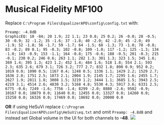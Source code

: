 # Musical Fidelity MF100
Replace `C:\Program Files\EqualizerAPO\config\config.txt` with:
```
Preamp: -4.8dB
GraphicEQ: 10 -84; 20 1.9; 22 1.1; 23 0.8; 25 0.2; 26 -0.0; 28 -0.5; 30 -0.9; 32 -1.2; 35 -1.6; 37 -1.8; 40 -2.0; 42 -2.0; 45 -2.0; 49 -1.9; 52 -1.8; 56 -1.7; 59 -1.7; 64 -1.5; 68 -1.3; 73 -1.0; 78 -0.8; 83 -0.2; 89 0.1; 95 -0.3; 102 -0.8; 109 -1.0; 117 -1.2; 125 -1.3; 134 -1.0; 143 -0.9; 153 -1.1; 164 -0.8; 175 -0.6; 188 -0.5; 201 -0.3; 215 -0.1; 230 0.2; 246 0.6; 263 1.1; 282 1.3; 301 1.3; 323 1.5; 345 1.6; 369 1.4; 395 1.3; 423 1.2; 452 1.4; 484 1.6; 518 1.8; 554 2.1; 593 2.3; 635 2.6; 679 3.1; 726 3.2; 777 2.7; 832 1.8; 890 0.9; 952 0.2; 1019 0.0; 1090 0.5; 1167 0.4; 1248 0.5; 1336 1.1; 1429 2.2; 1529 2.7; 1636 2.8; 1751 2.5; 1873 2.1; 2004 1.9; 2145 1.7; 2295 1.6; 2455 1.7; 2627 1.9; 2811 1.8; 3008 1.5; 3219 1.2; 3444 1.1; 3685 1.5; 3943 2.5; 4219 3.1; 4514 2.6; 4830 3.2; 5168 4.8; 5530 4.3; 5917 3.6; 6331 2.5; 6775 -0.6; 7249 -1.6; 7756 -1.4; 8299 -2.0; 8880 -2.6; 9502 -0.9; 10167 0.0; 10879 0.0; 11640 0.0; 12455 0.0; 13327 0.0; 14260 0.0; 15258 0.0; 16326 0.0; 17469 0.0; 18692 0.0; 20000 0.0
```
**OR** if using HeSuVi replace `C:\Program Files\EqualizerAPO\config\HeSuVi\eq.txt` and omit `Preamp: -4.8dB` and instead set Global volume in the UI for both channels to **-48**.
![](https://raw.githubusercontent.com/jaakkopasanen/AutoEq/master/results/Headphone.com/innerfidelity/onear/Musical%20Fidelity%20MF100/Musical%20Fidelity%20MF100.png)
